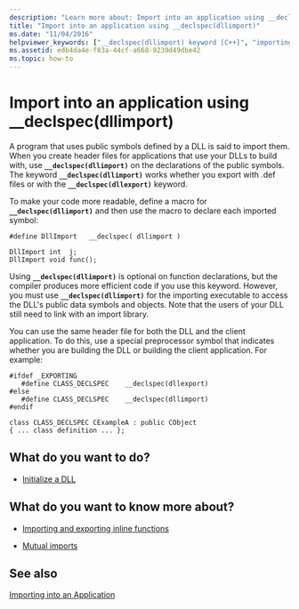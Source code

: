 ```yaml
---
description: "Learn more about: Import into an application using __declspec(dllimport)"
title: "Import into an application using __declspec(dllimport)"
ms.date: "11/04/2016"
helpviewer_keywords: ["__declspec(dllimport) keyword [C++]", "importing DLLs [C++], __declspec(dllimport)"]
ms.assetid: edb4da4e-f83a-44cf-a668-9239d49dbe42
ms.topic: how-to
---
```

# Import into an application using __declspec(dllimport)

A program that uses public symbols defined by a DLL is said to import them. When you create header files for applications that use your DLLs to build with, use **`__declspec(dllimport)`** on the declarations of the public symbols. The keyword **`__declspec(dllimport)`** works whether you export with .def files or with the **`__declspec(dllexport)`** keyword.

To make your code more readable, define a macro for **`__declspec(dllimport)`** and then use the macro to declare each imported symbol:

```
#define DllImport   __declspec( dllimport )

DllImport int  j;
DllImport void func();
```

Using **`__declspec(dllimport)`** is optional on function declarations, but the compiler produces more efficient code if you use this keyword. However, you must use **`__declspec(dllimport)`** for the importing executable to access the DLL's public data symbols and objects. Note that the users of your DLL still need to link with an import library.

You can use the same header file for both the DLL and the client application. To do this, use a special preprocessor symbol that indicates whether you are building the DLL or building the client application. For example:

```
#ifdef _EXPORTING
   #define CLASS_DECLSPEC    __declspec(dllexport)
#else
   #define CLASS_DECLSPEC    __declspec(dllimport)
#endif

class CLASS_DECLSPEC CExampleA : public CObject
{ ... class definition ... };
```

## What do you want to do?

- [Initialize a DLL](run-time-library-behavior.md#initializing-a-dll)

## What do you want to know more about?

- [Importing and exporting inline functions](importing-and-exporting-inline-functions.md)

- [Mutual imports](mutual-imports.md)

## See also

[Importing into an Application](importing-into-an-application.md)
